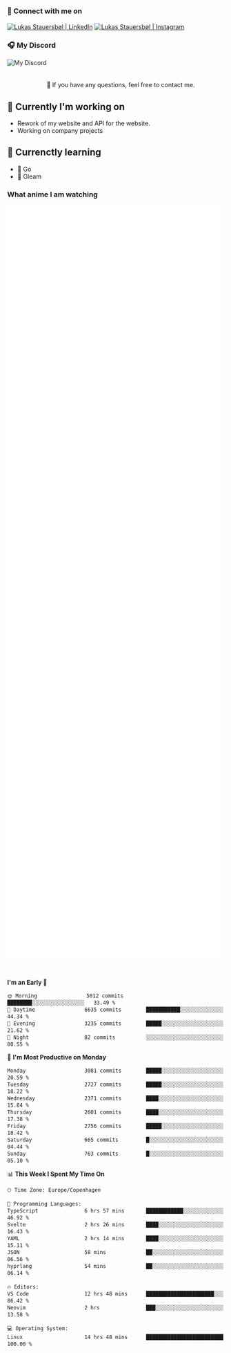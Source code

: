 ### 🔗 Connect with me on
<a href="https://www.instagram.com/lukas_stauersbol" target="_blank"><img align="center" src="https://raw.githubusercontent.com/stauersbol/stauersbol/main/images/instagram.svg" alt="Lukas Stauersbøl | LinkedIn" width="30px"/></a>
<a href="https://www.linkedin.com/in/lukas-stauersbol/" target="_blank"><img align="center" src="https://raw.githubusercontent.com/stauersbol/stauersbol/main/images/linkedin.svg" alt="Lukas Stauersbøl | Instagram" width="30px"/></a>

<p align="center">
 <h3>🎧 My Discord</h3>
 <img align="left" height="55px" src="https://discord.c99.nl/widget/theme-2/147806323323568128.png" alt="My Discord" />
</p>

<br/>
<br/>
<br/>
💬 If you have any questions, feel free to contact me.

## 🔭 Currently I'm working on
- Rework of my website and API for the website.
- Working on company projects
 
## 🌱 Currenctly learning
- 💙 Go
- 💜 Gleam

### What anime I am watching
<a href="https://anilist.co/user/slashiy/" align="center"><img align="center" width="500px" src="metrics.plugin.personal.anilist.svg" /></a>

<br/>

<!--START_SECTION:waka-->
**I'm an Early 🐤** 

```text
🌞 Morning                5012 commits        ████████░░░░░░░░░░░░░░░░░   33.49 % 
🌆 Daytime                6635 commits        ███████████░░░░░░░░░░░░░░   44.34 % 
🌃 Evening                3235 commits        █████░░░░░░░░░░░░░░░░░░░░   21.62 % 
🌙 Night                  82 commits          ░░░░░░░░░░░░░░░░░░░░░░░░░   00.55 % 
```
📅 **I'm Most Productive on Monday** 

```text
Monday                   3081 commits        █████░░░░░░░░░░░░░░░░░░░░   20.59 % 
Tuesday                  2727 commits        █████░░░░░░░░░░░░░░░░░░░░   18.22 % 
Wednesday                2371 commits        ████░░░░░░░░░░░░░░░░░░░░░   15.84 % 
Thursday                 2601 commits        ████░░░░░░░░░░░░░░░░░░░░░   17.38 % 
Friday                   2756 commits        █████░░░░░░░░░░░░░░░░░░░░   18.42 % 
Saturday                 665 commits         █░░░░░░░░░░░░░░░░░░░░░░░░   04.44 % 
Sunday                   763 commits         █░░░░░░░░░░░░░░░░░░░░░░░░   05.10 % 
```


📊 **This Week I Spent My Time On** 

```text
🕑︎ Time Zone: Europe/Copenhagen

💬 Programming Languages: 
TypeScript               6 hrs 57 mins       ████████████░░░░░░░░░░░░░   46.92 % 
Svelte                   2 hrs 26 mins       ████░░░░░░░░░░░░░░░░░░░░░   16.43 % 
YAML                     2 hrs 14 mins       ████░░░░░░░░░░░░░░░░░░░░░   15.11 % 
JSON                     58 mins             ██░░░░░░░░░░░░░░░░░░░░░░░   06.56 % 
hyprlang                 54 mins             ██░░░░░░░░░░░░░░░░░░░░░░░   06.14 % 

🔥 Editors: 
VS Code                  12 hrs 48 mins      ██████████████████████░░░   86.42 % 
Neovim                   2 hrs               ███░░░░░░░░░░░░░░░░░░░░░░   13.58 % 

💻 Operating System: 
Linux                    14 hrs 48 mins      █████████████████████████   100.00 % 
```


<!--END_SECTION:waka-->
